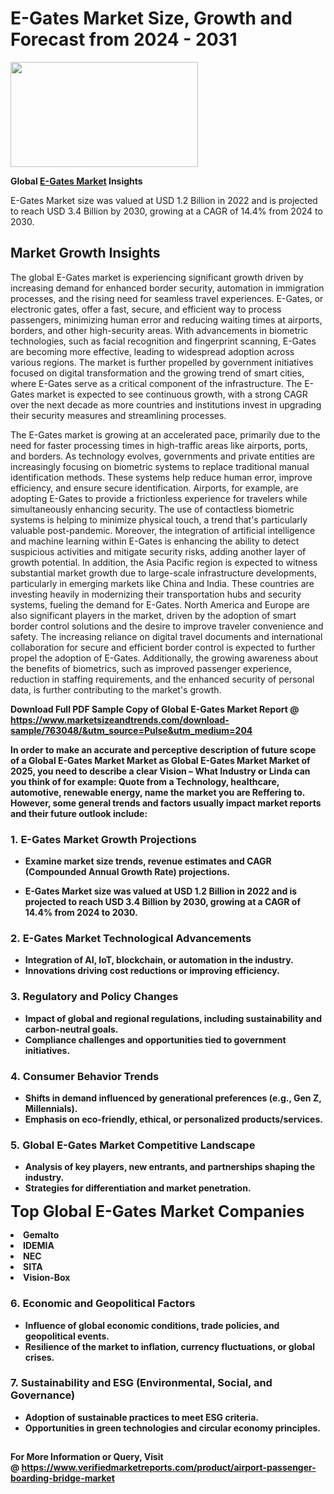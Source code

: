 <H1>E-Gates Market Size, Growth and Forecast from 2024 - 2031</H1><img class="aligncenter size-medium wp-image-584254" src="https://thirdeyenews.in/wp-content/uploads/2024/09/Global-Market-Research-300x168.jpeg" alt="" width="300" height="168" /><p><strong>Global&nbsp;<a href="https://www.marketsizeandtrends.com/download-sample/763048/&amp;utm_source=Pulse&amp;utm_medium=204">E-Gates Market</a> Insights</strong></p><p>E-Gates Market size was valued at USD 1.2 Billion in 2022 and is projected to reach USD 3.4 Billion by 2030, growing at a CAGR of 14.4% from 2024 to 2030.</p><p><h2>Market Growth Insights</h2> <p>The global E-Gates market is experiencing significant growth driven by increasing demand for enhanced border security, automation in immigration processes, and the rising need for seamless travel experiences. E-Gates, or electronic gates, offer a fast, secure, and efficient way to process passengers, minimizing human error and reducing waiting times at airports, borders, and other high-security areas. With advancements in biometric technologies, such as facial recognition and fingerprint scanning, E-Gates are becoming more effective, leading to widespread adoption across various regions. The market is further propelled by government initiatives focused on digital transformation and the growing trend of smart cities, where E-Gates serve as a critical component of the infrastructure. The E-Gates market is expected to see continuous growth, with a strong CAGR over the next decade as more countries and institutions invest in upgrading their security measures and streamlining processes.</p> <p><strong></strong></p> <p>The E-Gates market is growing at an accelerated pace, primarily due to the need for faster processing times in high-traffic areas like airports, ports, and borders. As technology evolves, governments and private entities are increasingly focusing on biometric systems to replace traditional manual identification methods. These systems help reduce human error, improve efficiency, and ensure secure identification. Airports, for example, are adopting E-Gates to provide a frictionless experience for travelers while simultaneously enhancing security. The use of contactless biometric systems is helping to minimize physical touch, a trend that's particularly valuable post-pandemic. Moreover, the integration of artificial intelligence and machine learning within E-Gates is enhancing the ability to detect suspicious activities and mitigate security risks, adding another layer of growth potential. In addition, the Asia Pacific region is expected to witness substantial market growth due to large-scale infrastructure developments, particularly in emerging markets like China and India. These countries are investing heavily in modernizing their transportation hubs and security systems, fueling the demand for E-Gates. North America and Europe are also significant players in the market, driven by the adoption of smart border control solutions and the desire to improve traveler convenience and safety. The increasing reliance on digital travel documents and international collaboration for secure and efficient border control is expected to further propel the adoption of E-Gates. Additionally, the growing awareness about the benefits of biometrics, such as improved passenger experience, reduction in staffing requirements, and the enhanced security of personal data, is further contributing to the market's growth. <p><strong></p><p><span class=""><strong>Download Full PDF Sample Copy of Global E-Gates Market Report</strong> @ <a href="https://www.marketsizeandtrends.com/download-sample/763048/&amp;utm_source=Pulse&amp;utm_medium=204" target="_blank">https://www.marketsizeandtrends.com/download-sample/763048/&amp;utm_source=Pulse&amp;utm_medium=204</a></span></p><p>In order to make an accurate and perceptive description of future scope of a Global&nbsp;E-Gates Market Market as Global&nbsp;E-Gates Market Market of 2025, you need to describe a clear Vision &ndash; What Industry or Linda can you think of for example: Quote from a Technology, healthcare, automotive, renewable energy, name the market you are Reffering to. However, some general trends and factors usually impact market reports and their future outlook include:</p><h3>1.&nbsp;<strong>E-Gates Market Growth Projections</strong></h3><ul><li>Examine market size trends, revenue estimates and CAGR (Compounded Annual Growth Rate) projections.</li><li><p>E-Gates Market size was valued at USD 1.2 Billion in 2022 and is projected to reach USD 3.4 Billion by 2030, growing at a CAGR of 14.4% from 2024 to 2030.</p></li></ul><h3>2.&nbsp;<strong>E-Gates Market Technological Advancements</strong></h3><ul><li>Integration of AI, IoT, blockchain, or automation in the industry.</li><li>Innovations driving cost reductions or improving efficiency.</li></ul><h3>3.&nbsp;<strong>Regulatory and Policy Changes</strong></h3><ul><li>Impact of global and regional regulations, including sustainability and carbon-neutral goals.</li><li>Compliance challenges and opportunities tied to government initiatives.</li></ul><h3>4.&nbsp;<strong>Consumer Behavior Trends</strong></h3><ul><li>Shifts in demand influenced by generational preferences (e.g., Gen Z, Millennials).</li><li>Emphasis on eco-friendly, ethical, or personalized products/services.</li></ul><h3>5.&nbsp;<strong>Global E-Gates Market Competitive Landscape</strong></h3><ul><li>Analysis of key players, new entrants, and partnerships shaping the industry.</li><li>Strategies for differentiation and market penetration.</li></ul><p data-pm-slice="1 1 []"><span style="color: inherit; font-family: inherit; font-size: 25px;">Top Global E-Gates Market Companies</span></p><div class="" data-test-id=""><p><li>Gemalto</li><li> IDEMIA</li><li> NEC</li><li> SITA</li><li> Vision-Box</li></p></div><h3>6.&nbsp;<strong>Economic and Geopolitical Factors</strong></h3><ul><li>Influence of global economic conditions, trade policies, and geopolitical events.</li><li>Resilience of the market to inflation, currency fluctuations, or global crises.</li></ul><h3>7.&nbsp;<strong>Sustainability and ESG (Environmental, Social, and Governance)</strong></h3><ul><li>Adoption of sustainable practices to meet ESG criteria.</li><li>Opportunities in green technologies and circular economy principles.</li></ul><h2><strong style="font-size: 14px;">For More Information or Query, Visit @&nbsp;</strong><a style="background-color: #ffffff; font-size: 14px;" href="https://www.marketsizeandtrends.com/report/e-gates-market/" target="_blank">https://www.verifiedmarketreports.com/product/airport-passenger-boarding-bridge-market</a></h2>
